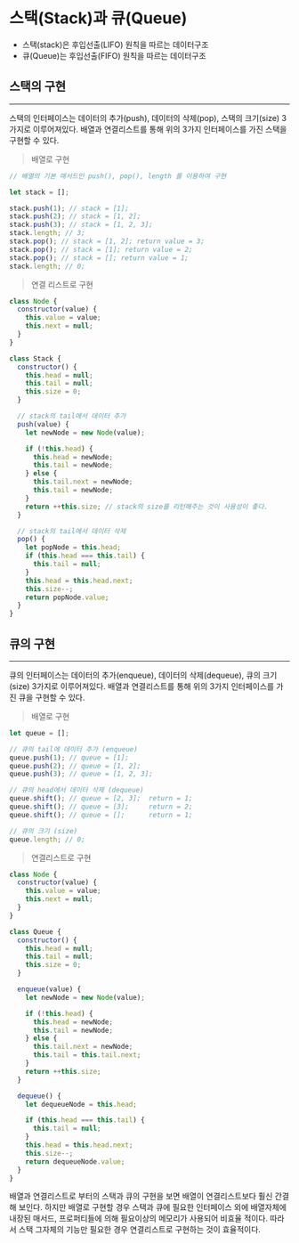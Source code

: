 # 스택(Stack)과 큐(Queue)

- 스택(stack)은 후입선출(LIFO) 원칙을 따르는 데이터구조
- 큐(Queue)는 후입선출(FIFO) 원칙을 따르는 데이터구조

## 스택의 구현

---

스택의 인터페이스는 데이터의 추가(push), 데이터의 삭제(pop), 스택의 크기(size) 3가지로 이루어져있다. 배열과 연결리스트를 통해 위의 3가지 인터페이스를 가진 스택을 구현할 수 있다.

> 배열로 구현

```javascript
// 배열의 기본 매서드인 push(), pop(), length 를 이용하여 구현

let stack = [];

stack.push(1); // stack = [1];
stack.push(2); // stack = [1, 2];
stack.push(3); // stack = [1, 2, 3];
stack.length; // 3;
stack.pop(); // stack = [1, 2]; return value = 3;
stack.pop(); // stack = [1]; return value = 2;
stack.pop(); // stack = []; return value = 1;
stack.length; // 0;
```

> 연결 리스트로 구현

```javascript
class Node {
  constructor(value) {
    this.value = value;
    this.next = null;
  }
}

class Stack {
  constructor() {
    this.head = null;
    this.tail = null;
    this.size = 0;
  }

  // stack의 tail에서 데이터 추가
  push(value) {
    let newNode = new Node(value);

    if (!this.head) {
      this.head = newNode;
      this.tail = newNode;
    } else {
      this.tail.next = newNode;
      this.tail = newNode;
    }
    return ++this.size; // stack의 size를 리턴해주는 것이 사용성이 좋다.
  }

  // stack의 tail에서 데이터 삭제
  pop() {
    let popNode = this.head;
    if (this.head === this.tail) {
      this.tail = null;
    }
    this.head = this.head.next;
    this.size--;
    return popNode.value;
  }
}
```

## 큐의 구현

---

큐의 인터페이스는 데이터의 추가(enqueue), 데이터의 삭제(dequeue), 큐의 크기(size) 3가지로 이루어져있다. 배열과 연결리스트를 통해 위의 3가지 인터페이스를 가진 큐을 구현할 수 있다.

> 배열로 구현

```javascript
let queue = [];

// 큐의 tail에 데이터 추가 (enqueue)
queue.push(1); // queue = [1];
queue.push(2); // queue = [1, 2];
queue.push(3); // queue = [1, 2, 3];

// 큐의 head에서 데이터 삭제 (dequeue)
queue.shift(); // queue = [2, 3];  return = 1;
queue.shift(); // queue = [3];     return = 2;
queue.shift(); // queue = [];      return = 1;

// 큐의 크기 (size)
queue.length; // 0;
```

> 연결리스트로 구현

```javascript
class Node {
  constructor(value) {
    this.value = value;
    this.next = null;
  }
}

class Queue {
  constructor() {
    this.head = null;
    this.tail = null;
    this.size = 0;
  }

  enqueue(value) {
    let newNode = new Node(value);

    if (!this.head) {
      this.head = newNode;
      this.tail = newNode;
    } else {
      this.tail.next = newNode;
      this.tail = this.tail.next;
    }
    return ++this.size;
  }

  dequeue() {
    let dequeueNode = this.head;

    if (this.head === this.tail) {
      this.tail = null;
    }
    this.head = this.head.next;
    this.size--;
    return dequeueNode.value;
  }
}
```

배열과 연결리스트로 부터의 스택과 큐의 구현을 보면 배열이 연결리스트보다 훨신 간결해 보인다. 하지만 배열로 구현할 경우 스택과 큐에 필요한 인터페이스 외에 배열자체에 내장된 매서드, 프로퍼티들에 의해 필요이상의 메모리가 사용되어 비효율 적이다. 따라서 스택 그자체의 기능만 필요한 경우 연결리스트로 구현하는 것이 효율적이다.
